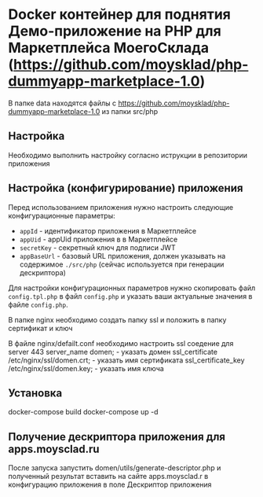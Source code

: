 # Docker контейнер для поднятия Демо-приложение на PHP для Маркетплейса МоегоСклада (https://github.com/moysklad/php-dummyapp-marketplace-1.0)

В папке data находятся файлы с https://github.com/moysklad/php-dummyapp-marketplace-1.0 из папки src/php

## Настройка

Необходимо выполнить настройку согласно иструкции в репозитории приложения

## Настройка (конфигурирование) приложения

Перед использованием приложения нужно настроить следующие конфигурационные параметры:

* `appId`                           - идентификатор приложения в Маркетплейсе
* `appUid`                          - appUid приложения в  в Маркетплейсе
* `secretKey`                       - секретный ключ для подписи JWT
* `appBaseUrl`                      - базовый URL приложения, должен указывать на содержимое `./src/php` (сейчас используется при генерации дескриптора)

Для настройки конфигурационных параметров нужно скопировать файл `config.tpl.php` в файл `config.php` 
и указать ваши актуальные значения в файле `config.php`.

В папке nginx необходимо создать папку ssl и положить в папку сертификат и ключ

В файле nginx/defailt.conf необходимо настроить ssl соедение для server 443
server_name domen; - указать домен
ssl_certificate /etc/nginx/ssl/domen.crt; - указать имя сертификата
ssl_certificate_key /etc/nginx/ssl/domen.key; - указать имя ключа

## Установка

docker-compose build
docker-compose up -d

## Получение дескриптора приложения для apps.moysclad.ru

После запуска запустить domen/utils/generate-descriptor.php и полученный результат вставить на сайте apps.moysclad.r в конфигурацию приложения в поле Дескриптор приложения
